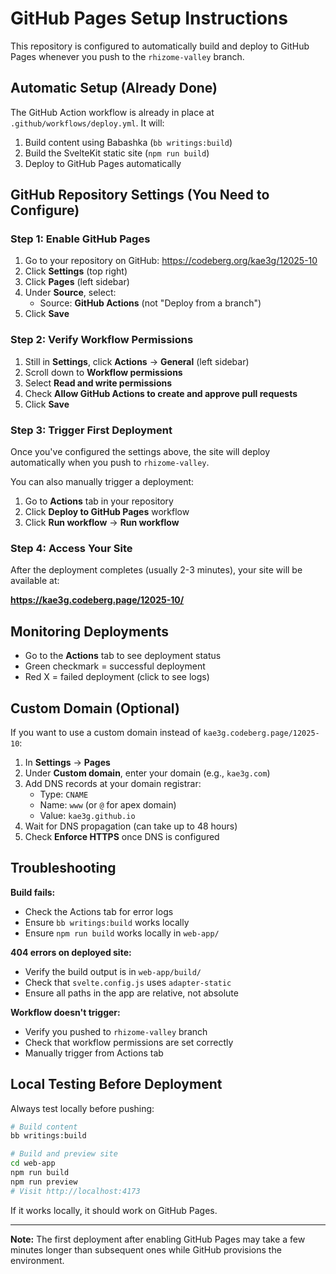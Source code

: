 # GitHub Pages Setup Instructions

This repository is configured to automatically build and deploy to GitHub Pages whenever you push to the `rhizome-valley` branch.

## Automatic Setup (Already Done)

The GitHub Action workflow is already in place at `.github/workflows/deploy.yml`. It will:

1. Build content using Babashka (`bb writings:build`)
2. Build the SvelteKit static site (`npm run build`)
3. Deploy to GitHub Pages automatically

## GitHub Repository Settings (You Need to Configure)

### Step 1: Enable GitHub Pages

1. Go to your repository on GitHub: https://codeberg.org/kae3g/12025-10
2. Click **Settings** (top right)
3. Click **Pages** (left sidebar)
4. Under **Source**, select:
   - Source: **GitHub Actions** (not "Deploy from a branch")
5. Click **Save**

### Step 2: Verify Workflow Permissions

1. Still in **Settings**, click **Actions** → **General** (left sidebar)
2. Scroll down to **Workflow permissions**
3. Select **Read and write permissions**
4. Check **Allow GitHub Actions to create and approve pull requests**
5. Click **Save**

### Step 3: Trigger First Deployment

Once you've configured the settings above, the site will deploy automatically when you push to `rhizome-valley`.

You can also manually trigger a deployment:

1. Go to **Actions** tab in your repository
2. Click **Deploy to GitHub Pages** workflow
3. Click **Run workflow** → **Run workflow**

### Step 4: Access Your Site

After the deployment completes (usually 2-3 minutes), your site will be available at:

**https://kae3g.codeberg.page/12025-10/**

## Monitoring Deployments

- Go to the **Actions** tab to see deployment status
- Green checkmark = successful deployment
- Red X = failed deployment (click to see logs)

## Custom Domain (Optional)

If you want to use a custom domain instead of `kae3g.codeberg.page/12025-10`:

1. In **Settings** → **Pages**
2. Under **Custom domain**, enter your domain (e.g., `kae3g.com`)
3. Add DNS records at your domain registrar:
   - Type: `CNAME`
   - Name: `www` (or `@` for apex domain)
   - Value: `kae3g.github.io`
4. Wait for DNS propagation (can take up to 48 hours)
5. Check **Enforce HTTPS** once DNS is configured

## Troubleshooting

**Build fails:**
- Check the Actions tab for error logs
- Ensure `bb writings:build` works locally
- Ensure `npm run build` works locally in `web-app/`

**404 errors on deployed site:**
- Verify the build output is in `web-app/build/`
- Check that `svelte.config.js` uses `adapter-static`
- Ensure all paths in the app are relative, not absolute

**Workflow doesn't trigger:**
- Verify you pushed to `rhizome-valley` branch
- Check that workflow permissions are set correctly
- Manually trigger from Actions tab

## Local Testing Before Deployment

Always test locally before pushing:

```bash
# Build content
bb writings:build

# Build and preview site
cd web-app
npm run build
npm run preview
# Visit http://localhost:4173
```

If it works locally, it should work on GitHub Pages.

---

**Note:** The first deployment after enabling GitHub Pages may take a few minutes longer than subsequent ones while GitHub provisions the environment.

